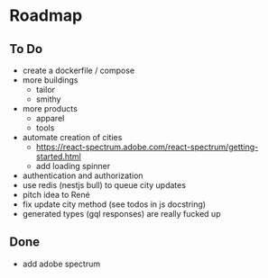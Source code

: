 # Roadmap

## To Do

- create a dockerfile / compose
- more buildings
  - tailor
  - smithy
- more products
  - apparel
  - tools
- automate creation of cities
  - https://react-spectrum.adobe.com/react-spectrum/getting-started.html
  - add loading spinner
- authentication and authorization
- use redis (nestjs bull) to queue city updates
- pitch idea to René
- fix update city method (see todos in js docstring)
- generated types (gql responses) are really fucked up


## Done

- add adobe spectrum
